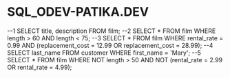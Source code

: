 # SQL_ODEV-PATIKA.DEV
--1
SELECT title, description FROM film;
--2
SELECT * FROM film WHERE length > 60 AND length < 75;
--3
SELECT * FROM film WHERE rental_rate = 0.99 AND (replacement_cost = 12.99 OR replacement_cost = 28.99);
--4
SELECT last_name FROM customer WHERE first_name = 'Mary';
--5
SELECT * FROM film WHERE NOT length > 50 AND NOT (rental_rate = 2.99 OR rental_rate = 4.99);
